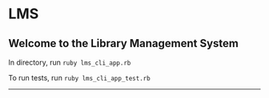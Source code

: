 # LMS

## Welcome to the Library Management System

In directory, run `ruby lms_cli_app.rb`

To run tests, run `ruby lms_cli_app_test.rb`



---

